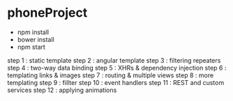 # phoneProject
- npm install
- bower install
- npm start

step 1 : static template
step 2 : angular template
step 3 : filtering repeaters
step 4 : two-way data binding
step 5 : XHRs & dependency injection
step 6 : templating links & images
step 7 : routing & multiple views
step 8 : more templating
step 9 : fillter
step 10 : event handlers
step 11 : REST and custom services
step 12 : applying animations
